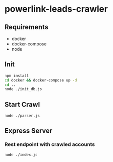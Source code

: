 # powerlink-leads-crawler

## Requirements
- docker
- docker-compose
- node

## Init

```sh
npm install
cd docker && docker-compose up -d
cd ..
node ./init_db.js
```

## Start Crawl

```shell
node ./parser.js
```

## Express Server
### Rest endpoint with crawled accounts

```shell
node ./index.js
```
